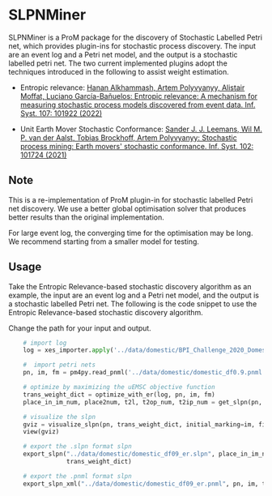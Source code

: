 # SLPNMiner

SLPNMiner is a ProM package for the discovery of Stochastic Labelled Petri net, which provides plugin-ins for stochastic process discovery. The input are an event log and a Petri net model, and the output is a stochastic labelled petri net. The two current implemented plugins adopt the techniques introduced in the following to assist weight estimation. 

* Entropic relevance:
[Hanan Alkhammash, Artem Polyvyanyy, Alistair Moffat, Luciano García-Bañuelos: Entropic relevance: A mechanism for measuring stochastic process models discovered from event data. Inf. Syst. 107: 101922 (2022)](https://www.sciencedirect.com/science/article/pii/S0306437921001277)

* Unit Earth Mover Stochastic Conformance:
[Sander J. J. Leemans, Wil M. P. van der Aalst, Tobias Brockhoff, Artem Polyvyanyy: Stochastic process mining: Earth movers' stochastic conformance. Inf. Syst. 102: 101724 (2021)](https://www.sciencedirect.com/science/article/pii/S0306437921001277)

## Note
This is a re-implementation of ProM plugin-in for stochastic labelled Petri net discovery. We use a better global optimisation solver that produces better results than the original implementation.

For large event log, the converging time for the optimisation may be long. We recommend starting from a smaller model for testing.

## Usage
Take the Entropic Relevance-based stochastic discovery algorithm as an example, the input are an event log and a Petri net model, and the output is a stochastic labelled Petri net. The following is the code snippet to use the Entropic Relevance-based stochastic discovery algorithm. 

Change the path for your input and output.

```python
    # import log
    log = xes_importer.apply('../data/domestic/BPI_Challenge_2020_DomesticDeclarations.xes')

    #  import petri nets
    pn, im, fm = pm4py.read_pnml('../data/domestic/domestic_df0.9.pnml', auto_guess_final_marking=True)

    # optimize by maximizing the uEMSC objective function
    trans_weight_dict = optimize_with_er(log, pn, im, fm)
    place_in_im_num, place2num, t2l, t2op_num, t2ip_num = get_slpn(pn, im)

    # visualize the slpn
    gviz = visualize_slpn(pn, trans_weight_dict, initial_marking=im, final_marking=fm)
    view(gviz)

    # export the .slpn format slpn
    export_slpn("../data/domestic/domestic_df09_er.slpn", place_in_im_num, place2num, t2l, t2ip_num, t2op_num,
                trans_weight_dict)

    # export the .pnml format slpn
    export_slpn_xml("../data/domestic/domestic_df09_er.pnml", pn, im, trans_weight_dict)
```
